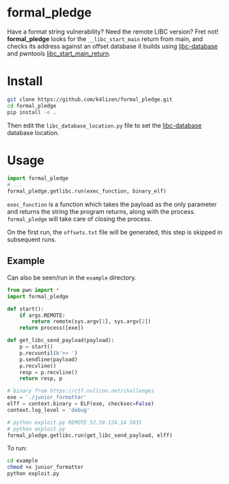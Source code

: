 # formal_pledge

Have a format string vulnerability? Need the remote LIBC version? Fret not! **formal_pledge** looks for the `__libc_start_main` return from main, and checks its address against an offset database it builds using [libc-database](https://github.com/niklasb/libc-database) and pwntools [libc_start_main_return](https://docs.pwntools.com/en/stable/elf/elf.html#pwnlib.elf.elf.ELF.libc_start_main_return).

# Install
```bash
git clone https://github.com/k4lizen/formal_pledge.git
cd formal_pledge
pip install -e .
```
Then edit the `libc_database_location.py` file to set the [libc-database](https://github.com/niklasb/libc-database) database location.

# Usage
```python
import formal_pledge
# ...
formal_pledge.getlibc.run(exec_function, binary_elf)
```
`exec_function` is a function which takes the payload as the only parameter and returns the string the program returns, along with the process. `formal_pledge` will take care of closing the process.

On the first run, the `offsets.txt` file will be generated, this step is skipped in subsequent runs.

## Example
Can also be seen/run in the `example` directory.
```python
from pwn import *
import formal_pledge

def start():
    if args.REMOTE:
        return remote(sys.argv[1], sys.argv[2])
    return process([exe])

def get_libc_send_payload(payload):
    p = start()
    p.recvuntil(b'>> ')
    p.sendline(payload)
    p.recvline()
    resp = p.recvline()
    return resp, p

# binary from https://ctf.nullcon.net/challenges
exe = './junior_formatter'
elff = context.binary = ELF(exe, checksec=False)
context.log_level = 'debug'

# python exploit.py REMOTE 52.59.124.14 5031
# python exploit.py 
formal_pledge.getlibc.run(get_libc_send_payload, elff)
```
To run:
```bash
cd example
chmod +x junior_formatter
python exploit.py
```